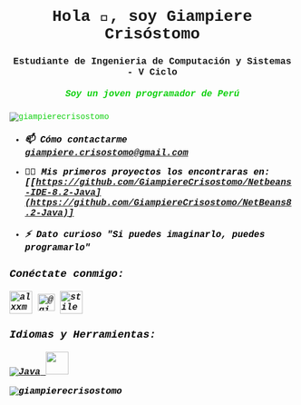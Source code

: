 <font face="Courier New">
<h1 align="center">Hola 👋, soy Giampiere Crisóstomo</h1>

<h3 align="center"> Estudiante de Ingenieria de Computación y Sistemas - V Ciclo 

<font color="redlue"> <font size=3> <h5 align="center">Soy un joven programador de Perú </h5></font>

<p align=" izquierda"> <img src="https://komarev.com/ghpvc/?username=giampierecrisostomo&label=Profile%20views&color=0e75b6&style=flat" alt="giampierecrisostomo" /> </p>


<font face="Courier New" color="black"> <font size=3> <h5 align="left"> 

- 📫 Cómo contactarme *giampiere.crisostomo@gmail.com*
 
- 👨‍💻 Mis primeros proyectos los encontraras en: *[[https://github.com/GiampiereCrisostomo/Netbeans-IDE-8.2-Java](https://github.com/GiampiereCrisostomo/NetBeans8.2-Java)]*

- ⚡ **Dato curioso** *"Si puedes imaginarlo, puedes programarlo"*

<h3 align="left">Conéctate conmigo:</h3>
<p align="left">
<a href="https://www.facebook.com/alxxmc" target="blank"><img align="center" src="https://github.com/GiampiereCrisostomo/GiampiereCrisostomo/blob/main/face.png?raw=true" alt="alxxmc" height="40" width="40" /></a>
<a href="https://www.instagram.com/giampierecrisostomo/" target="blank"><img align="center" src="https://github.com/GiampiereCrisostomo/GiampiereCrisostomo/blob/main/insta.png?raw=true" alt="@giampierecrisostomo" height= "30"ancho="40" /></a>
<a href="https://www.youtube.com/@aale_xm" target="blank"><img align="center" src="https://github.com/GiampiereCrisostomo/GiampiereCrisostomo/blob/main/yutu.png?raw=true" alt="stile mc" height=40" width="40" /></a> </p> <h3
align

Idiomas y Herramientas:</h3>

<p align="left">  
</a> <a href="https://www.java.com/" target="_blank" rel="noreferrer"> 
<img src="https://github.com/GiampiereCrisostomo/GiampiereCrisostomo/blob/main/java.png?raw=true" alt="Java" ancho="40" altura="40"/> </a> <a href="https://www.mysql.com/" target="_blank" rel="noreferrer"> <img src="https://github.com/GiampiereCrisostomo/GiampiereCrisostomo/blob/main/mysql.png?raw=true" width="40" height="40"/> </a> 


<p> <img align="center" src="https://github-readme-stats.vercel.app/api?username=giampierecrisostomo&show_icons=true&locale=en" alt="giampierecrisostomo" /></p>
